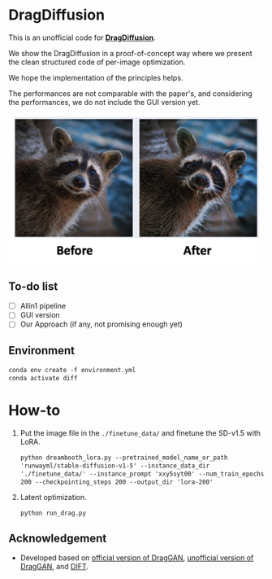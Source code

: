 # DragDiffusion

This is an unofficial code for [**DragDiffusion**](https://arxiv.org/abs/2306.14435).

We show the DragDiffusion in a proof-of-concept way where we present the clean structured code of per-image optimization.

We hope the implementation of the principles helps.


The performances are not comparable with the paper's, and considering the performances, we do not include the GUI version yet.

<img src="assets/demo_case.jpg" width="500" alt="Demo case of Our Implementation"/>


##  To-do list
- [ ] Allin1 pipeline
- [ ] GUI version
- [ ] Our Approach (if any, not promising enough yet)

## Environment
```
conda env create -f environment.yml
conda activate diff
```

# How-to
1. Put the image file in the `./finetune_data/` and finetune the SD-v1.5 with LoRA. 

    ```
    python dreambooth_lora.py --pretrained_model_name_or_path 'runwayml/stable-diffusion-v1-5' --instance_data_dir './finetune_data/' --instance_prompt 'xxy5syt00' --num_train_epochs 200 --checkpointing_steps 200 --output_dir 'lora-200'
    ```

2. Latent optimization.

    ```
    python run_drag.py
    ```

## Acknowledgement
* Developed based on [official version of DragGAN](https://github.com/XingangPan/DragGAN), [unofficial version of DragGAN](https://github.com/OpenGVLab/DragGAN), and [DIFT](https://github.com/Tsingularity/dift).